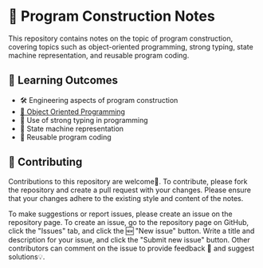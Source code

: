 # 📝 Program Construction Notes
This repository contains notes on the topic of program construction, covering topics such as object-oriented programming, strong typing, state machine representation, and reusable program coding.

## 🎯 Learning Outcomes
- 🛠️ Engineering aspects of program construction
- [🧬 Object Oriented Programming](https://github.com/rajivaPavan/Program-Construction-Notes/tree/master/Object-Oriented%20Programming)
- 💪 Use of strong typing in programming
- 🤖 State machine representation
- 🔁 Reusable program coding   

## 🤝 Contributing
Contributions to this repository are welcome🎉. To contribute, please fork the repository and create a pull request with your changes. Please ensure that your changes adhere to the existing style and content of the notes.

To make suggestions or report issues, please create an issue on the repository page. To create an issue, go to the repository page on GitHub, click the "Issues" tab, and click the 🆕 "New issue" button. Write a title and description for your issue, and click the "Submit new issue" button. Other contributors can comment on the issue to provide feedback 💬 and suggest solutions💡.
